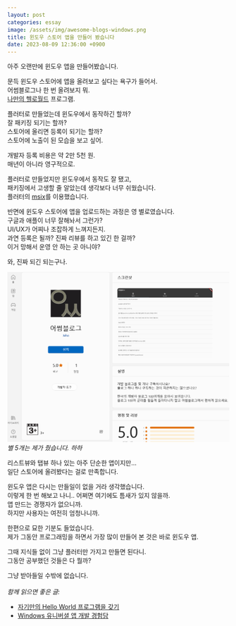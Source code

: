 ```yaml
---
layout: post
categories: essay
image: /assets/img/awesome-blogs-windows.png
title: 윈도우 스토어 앱을 만들어 봤습니다
date: 2023-08-09 12:36:00 +0900
---
```


아주 오랜만에 윈도우 앱을 만들어봤습니다.  

문득 윈도우 스토어에 앱을 올려보고 싶다는 욕구가 들어서.  
어썸블로그나 한 번 올려보지 뭐.  
[나만의 헬로월드](/essay/2022/02/07/awesome-blogs-flutter.html) 프로그램.

플러터로 만들었는데 윈도우에서 동작하긴 할까?  
잘 패키징 되기는 할까?  
스토어에 올리면 등록이 되기는 할까?  
스토어에 노출이 된 모습을 보고 싶어.

개발자 등록 비용은 약 2만 5천 원.  
매년이 아니라 영구적으로.

플러터로 만들었지만 윈도우에서 동작도 잘 됐고,  
패키징에서 고생할 줄 알았는데 생각보다 너무 쉬웠습니다.  
플러터의 [msix](https://pub.dev/packages/msix)를 이용했습니다.

반면에 윈도우 스토어에 앱을 업로드하는 과정은 영 별로였습니다.  
구글과 애플이 너무 잘해놔서 그런가?  
UI/UX가 어찌나 조잡하게 느껴지든지.  
과연 등록은 될까? 진짜 리뷰를 하고 있긴 한 걸까?  
이거 망해서 운영 안 하는 곳 아니야?

와, 진짜 되긴 되는구나.

![윈도우 스토어에 올라간 어썸블로그 앱](/assets/img/awesome-blogs-windows.png)  
*별 5개는 제가 줬습니다. 하하*

리스트뷰와 탭뷰 하나 있는 아주 단순한 앱이지만...  
일단 스토어에 올려봤다는 걸로 만족합니다.

윈도우 앱은 다시는 만들일이 없을 거라 생각했습니다.  
이렇게 한 번 해보고 나니.. 어쩌면 여기에도 틈새가 있지 않을까.  
앱 만드는 경쟁자가 없으니까.  
하지만 사용자는 여전히 엄청나니까.

한편으로 묘한 기분도 들었습니다.  
제가 그동안 프로그래밍을 하면서 가장 많이 만들어 본 것은 바로 윈도우 앱.

그때 지식들 없이 그냥 플러터만 가지고 만들면 된다니.  
그동안 공부했던 것들은 다 뭘까?

그냥 받아들일 수밖에 없습니다.
<br>
<br>
*함께 읽으면 좋은 글:*
* [자기만의 Hello World 프로그램을 갖기](/essay/2022/02/07/awesome-blogs-flutter.html)
* [Windows 유니버셜 앱 개발 경험담](/essay/2014/12/05/windows-runtime.html)

